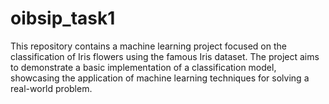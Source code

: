# oibsip_task1
This repository contains a machine learning project focused on the classification of Iris flowers using the famous Iris dataset. The project aims to demonstrate a basic implementation of a classification model, showcasing the application of machine learning techniques for solving a real-world problem.  
